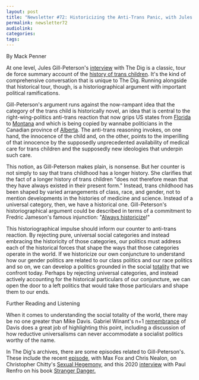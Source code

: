 ```yaml
---
layout: post
title: "Newsletter #72: Historicizing the Anti-Trans Panic, with Jules Gill-Peterson"
permalink: newsletter72
audiolink: 
categories: 
tags: 
---
```


By Mack Penner

At one level, Jules Gill-Peterson's [interview](https://thedigradio.com/podcast/trans-children-w-jules-gill-peterson) with The Dig is a classic, tour de force summary account of the [history of trans children](https://www.upress.umn.edu/book-division/books/histories-of-the-transgender-child). It's the kind of comprehensive conversation that is unique to The Dig. Running alongside that historical tour, though, is a historiographical argument with important political ramifications. 

Gill-Peterson's argument runs against the now-rampant idea that the category of the trans child is historically novel, an idea that is central to the right-wing-politics anti-trans reaction that now grips US states from [Florida](https://www.pbs.org/newshour/politics/florida-gov-desantis-signs-bills-targeting-drag-shows-trans-rights-and-care-for-transgender-children) to [Montana](https://www.pbs.org/newshour/politics/after-removing-trans-lawmaker-montana-becomes-latest-state-to-ban-gender-affirming-care-for-minors) and which is being copied by wannabe politicians in the Canadian province of [Alberta](https://globalnews.ca/news/9590434/torry-tanner-ucp-resigns-lgbtq2-stereotypes). The anti-trans reasoning invokes, on one hand, the innocence of the child and, on the other, points to the imperilling of that innocence by the supposedly unprecedented availability of medical care for trans children and the supposedly new ideologies that underpin such care. 

This notion, as Gill-Peterson makes plain, is nonsense. But her counter is not simply to say that trans childhood has a longer history. She clarifies that the fact of a longer history of trans children "does not therefore mean that they have always existed in their present form." Instead, trans childhood has been shaped by varied arrangements of class, race, and gender, not to mention developments in the histories of medicine and science. Instead of a universal category, then, we have a historical one. Gill-Peterson's historiographical argument could be described in terms of a commitment to Fredric Jameson's famous injunction: "[Always historicize](https://www.cornellpress.cornell.edu/book/9780801492228/the-political-unconscious/#bookTabs=1)!" 

This historiographical impulse should inform our counter to anti-trans reaction. By rejecting pure, universal social categories and instead embracing the historicity of those categories, our politics must address each of the historical forces that shape the ways that those categories operate in the world. If we historicize our own conjuncture to understand how our gender politics are related to our class politics and our race politics and so on, we can develop a politics grounded in the social [totality](https://www.ucpress.edu/book/9780520057425/marxism-and-totality) that we confront today. Perhaps by rejecting universal categories, and instead actively accounting for the historical particulars of our conjuncture, we can open the door to a left politics that would take those particulars and shape them to our ends.

Further Reading and Listening 

When it comes to understanding the social totality of the world, there may be no one greater than Mike Davis. Gabriel Winant's n+1  [remembrance](https://www.nplusonemag.com/online-only/online-only/daviss-specificities) of Davis does a great job of highlighting this point, including a discussion of how reductive universalisms can never accommodate a socialist politics worthy of the name.

In The Dig's archives, there are some episodes related to Gill-Peterson's. These include the recent [episode](https://thedigradio.com/podcast/sexual-hegemony-w-max-fox-and-chris-nealon), with Max Fox and Chris Nealon, on Christopher Chitty's [Sexual Hegemony](https://www.dukeupress.edu/sexual-hegemony), and this 2020 [interview](https://thedigradio.com/podcast/child-safety-sex-panics-with-paul-renfro) with Paul Renfro on his book [Stranger Danger.](https://global.oup.com/academic/product/stranger-danger-9780190913984?cc=ca&lang=en&)